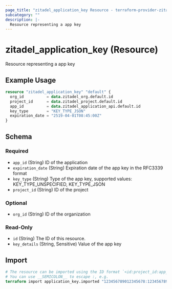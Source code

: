 ```yaml
---
page_title: "zitadel_application_key Resource - terraform-provider-zitadel"
subcategory: ""
description: |-
  Resource representing a app key
---
```


# zitadel_application_key (Resource)

Resource representing a app key

## Example Usage

```terraform
resource "zitadel_application_key" "default" {
  org_id          = data.zitadel_org.default.id
  project_id      = data.zitadel_project.default.id
  app_id          = data.zitadel_application_api.default.id
  key_type        = "KEY_TYPE_JSON"
  expiration_date = "2519-04-01T08:45:00Z"
}
```

<!-- schema generated by tfplugindocs -->
## Schema

### Required

- `app_id` (String) ID of the application
- `expiration_date` (String) Expiration date of the app key in the RFC3339 format
- `key_type` (String) Type of the app key, supported values: KEY_TYPE_UNSPECIFIED, KEY_TYPE_JSON
- `project_id` (String) ID of the project

### Optional

- `org_id` (String) ID of the organization

### Read-Only

- `id` (String) The ID of this resource.
- `key_details` (String, Sensitive) Value of the app key

## Import

```terraform
# The resource can be imported using the ID format `<id:project_id:app_id[:org_id][:key_details]>`.
# You can use __SEMICOLON__ to escape :, e.g.
terraform import application_key.imported "123456789012345678:123456789012345678:123456789012345678:123456789012345678:$(cat ~/Downloads/123456789012345678.json | sed -e 's/:/__SEMICOLON__/g')"
```
